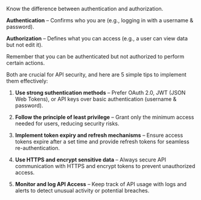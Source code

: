 Know the difference between authentication and authorization.

   **Authentication** – Confirms who you are (e.g., logging in with a username & password).
   
   **Authorization** – Defines what you can access (e.g., a user can view data but not edit it).

Remember that you can be authenticated but not authorized to perform certain actions.

Both are crucial for API security, and here are 5 simple tips to implement them effectively:

1) **Use strong suthentication methods** – Prefer OAuth 2.0, JWT (JSON Web Tokens), or API keys over basic authentication (username & password).

2) **Follow the principle of least privilege** – Grant only the minimum access needed for users, reducing security risks.

3) **Implement token expiry and refresh mechanisms** – Ensure access tokens expire after a set time and provide refresh tokens for seamless re-authentication.

4) **Use HTTPS and encrypt sensitive data** – Always secure API communication with HTTPS and encrypt tokens to prevent unauthorized access.

5) **Monitor and log API Access** – Keep track of API usage with logs and alerts to detect unusual activity or potential breaches.
